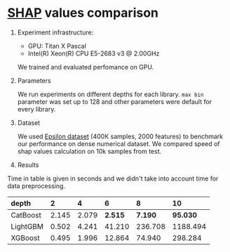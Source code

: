 # [SHAP](https://arxiv.org/abs/1705.07874) values comparison

1. Experiment infrastructure: 

	* GPU: Titan X Pascal
	* Intel(R) Xeon(R) CPU E5-2683 v3 @ 2.00GHz

	We trained and evaluated perfomance on GPU.

2. Parameters

	We run experiments on different depths for each 	library. ``max bin`` parameter was set up to 128 and 	other parameters were default for every library.
	
3. Dataset

	We used [Epsilon dataset](https://www.csie.ntu.edu.tw/~cjlin/libsvmtools/datasets/binary.html) (400К samples, 2000 features) to benchmark our performance on dense numerical dataset. We compared speed of shap values calculation on 10k samples from test. 
	
		
4. Results

Time in table is given in seconds and we didn't take into account time for data preprocessing.


|   depth     |   2  |   4  |   6  |   8  |   10  |        
|:-----------|:-----|:-----|:-----|:-----|:------|
| CatBoost   | 2.145| 2.079| **2.515**| **7.190**| **95.030**| 
| LightGBM   | 0.502 | 4.241 | 41.210 | 236.708 | 1188.494 |  
| XGBoost    | 0.495 | 1.996 | 12.864 | 74.940 | 298.284
